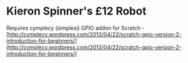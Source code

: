 Kieron Spinner's £12 Robot
==========================

Requires cymplecy (simplesi) GPIO addon for Scratch - [http://cymplecy.wordpress.com/2013/04/22/scratch-gpio-version-2-introduction-for-beginners/](http://cymplecy.wordpress.com/2013/04/22/scratch-gpio-version-2-introduction-for-beginners/)